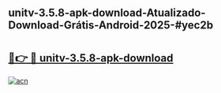 ## unitv-3.5.8-apk-download-Atualizado-Download-Grátis-Android-2025-#yec2b

# <h2><a href="https://ainizakaria.my?title=unitv-3.5.8-apk-download&ref=20M">🔗👉 🔴 unitv-3.5.8-apk-download</a></h2>

[![acn](https://github.com/user-attachments/assets/0f9c940e-d8b0-45ae-aac7-cd30a18b3e1c)](https://ainizakaria.my?title=unitv-3.5.8-apk-download&ref=20M)


